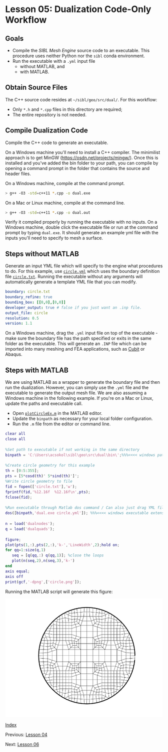 # Lesson 05: Dualization Code-Only Workflow

## Goals

* Compile the *SIBL Mesh Engine* source code to an executable. This procedure uses neither Python nor the `sibl` conda environment.
* Run the executable with a `.yml` input file
  * without MATLAB, and
  * with MATLAB.

## Obtain Source Files

The C++ source code resides at `~/sibl/geo/src/dual/`.  For this workflow:

* Only `*.h` and `*.cpp` files in this directory are required;
* The entire repository is not needed.

## Compile Dualization Code

Compile the C++ code to generate an executable. 

On a Windows machine you'll need to install a C++ compiler. The minimilist approach is to get MinGW (https://osdn.net/projects/mingw/). Once this is installed and you've added the bin folder to your path, you can compile by opening a command prompt in the folder that contains the source and header files.

On a Windows machine, compile at the command prompt.
```bash 
> g++ -O3 -std=c++11 *.cpp -o dual.exe
```  

On a Mac or Linux machine, compile at the command line.
```bash 
> g++ -O3 -std=c++11 *.cpp -o dual.out
```  

Verify it compiled properly by running the executable with no inputs. On a Windows machine, double click the executable file or run at the command prompt by typing `dual.exe`. It should generate an example yml file with the inputs you'll need to specify to mesh a surface.

## Steps without MATLAB

Generate an input YML file which will specify to the engine what procedures to do. For this example, use [`circle.yml`](circle.yml) which uses the boundary definition file [`circle.txt`](circle.txt). Running the executable without any arguments will automatically generate a template YML file that you can modify.

```yml
boundary: circle.txt
boundary_refine: true
bounding_box: [[0,0],[0,0]]
developer_output: true # false if you just want an .inp file.
output_file: circle
resolution: 0.5
version: 1.1
```

On a Windows machine, drag the `.yml` input file on top of the executable - make sure the boundary file has the path specified or exits in the same folder as the executable. This will generate an `.INP` file which can be imported into many meshing and FEA applications, such as [Cubit](https://cubit.sandia.gov/) or Abaqus.

## Steps with MATLAB

We are using MATLAB as a wrapper to generate the boundary file and then run the dualization. However, you can simply use the `.yml` file and the executable to generate the output mesh file. We are also assuming a Windows machine in the following example. If you're on a Mac or Linux, update the paths and executable call.

* Open [`plotCircleEx.m`](plotCircleEx.m) in the MATLAB editor.  
* Update the `binpath` as necessary for your local folder configuration.
* Run the `.m` file from the editor or command line.

```Matlab
clear all
close all

%Set path to executable if not working in the same directory
binpath = 'C:\Users\acsokol\sibl\geo\src\dual\bin\';%%%<<<< windows path, modify as needed

%Create circle geometry for this example
th = [0:5:355];
pts = [5*cosd(th)' 5*sind(th)']';
%Write circle geometry to file
fid = fopen(['circle.txt'],'w');
fprintf(fid,'%12.16f  %12.16f\n',pts);
fclose(fid);

%Run executable through Matlab dos command / Can also just drag YML file onto executable or run from command prompt
dos([binpath,'dual.exe circle.yml']); %%%<<<< windows executable extension .exe, modify as needed

n = load('dualnodes');
q = load('dualquads');

figure;
plot(pts(1,:),pts(2,:),'k-','LineWidth',2);hold on;
for qq=1:size(q,1)
   seq = [q(qq,:) q(qq,1)]; %close the loops
   plot(n(seq,2),n(seq,3),'k-')
end
axis equal;
axis off
print(gcf,'-dpng',['circle.png']);
```

Running the MATLAB script will generate this figure:

![circle_boundary](fig/circle.png)

[Index](README.md)

Previous: [Lesson 04](lesson_04.md)

Next: [Lesson 06](lesson_06.md)
